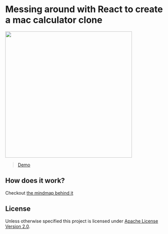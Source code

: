 # Messing around with React to create a mac calculator clone

<img src='./demo.gif' height='400px'/>

> [Demo](https://rlyk7w975o.codesandbox.io/)

## How does it work?
Checkout [the mindmap behind it](http://jsfiddle.net/siffogh/ckbkt48m/show/)

## License
Unless otherwise specified this project is licensed under [Apache License Version 2.0](./LICENSE).
